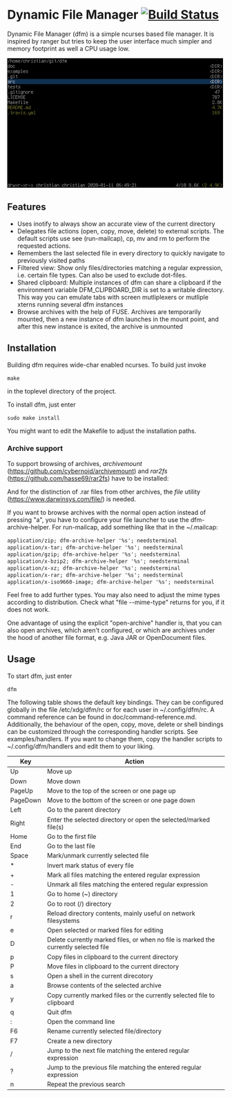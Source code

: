 Dynamic File Manager [![Build Status](https://api.travis-ci.com/cglindkamp/dfm.svg?branch=master)](https://travis-ci.com/cglindkamp/dfm)
====================
Dynamic File Manager (dfm) is a simple ncurses based file manager. It is
inspired by ranger but tries to keep the user interface much simpler and memory
footprint as well a CPU usage low.

![Screenshot](/doc/screenshot.png)

Features
--------
* Uses inotify to always show an accurate view of the current directory
* Delegates file actions (open, copy, move, delete) to external scripts. The
  default scripts use see (run-mailcap), cp, mv and rm to perform the requested
  actions.
* Remembers the last selected file in every directory to quickly navigate to
  previously visited paths
* Filtered view: Show only files/directories matching a regular expression,
  i.e. certain file types. Can also be used to exclude dot-files.
* Shared clipboard: Multiple instances of dfm can share a clipboard if the
  environment variable DFM\_CLIPBOARD\_DIR is set to a writable directory. This
  way you can emulate tabs with screen mutliplexers or mutliple xterns running
  several dfm instances
* Browse archives with the help of FUSE. Archives are temporarily mounted, then
  a new instance of dfm launches in the mount point, and after this new
  instance is exited, the archive is unmounted

Installation
------------
Building dfm requires wide-char enabled ncurses. To build just invoke

	make

in the toplevel directory of the project.

To install dfm, just enter

	sudo make install

You might want to edit the Makefile to adjust the installation paths.

### Archive support

To support browsing of archives, *archivemount*
(https://github.com/cybernoid/archivemount) and *rar2fs*
(https://github.com/hasse69/rar2fs) have to be installed:

And for the distinction of .rar files from other archives, the *file*
utility (https://www.darwinsys.com/file/) is needed.

If you want to browse archives with the normal open action instead of pressing
"a", you have to configure your file launcher to use the dfm-archive-helper.
For run-mailcap, add something like that in the ~/.mailcap:
```
application/zip; dfm-archive-helper '%s'; needsterminal
application/x-tar; dfm-archive-helper '%s'; needsterminal
application/gzip; dfm-archive-helper '%s'; needsterminal
application/x-bzip2; dfm-archive-helper '%s'; needsterminal
application/x-xz; dfm-archive-helper '%s'; needsterminal
application/x-rar; dfm-archive-helper '%s'; needsterminal
application/x-iso9660-image; dfm-archive-helper '%s'; needsterminal
```
Feel free to add further types. You may also need to adjust the mime types
according to distribution. Check what "file --mime-type" returns for you, if it
does not work.

One advantage of using the explicit "open-archive" handler is, that you can
also open archives, which aren't configured, or which are archives under the
hood of another file format, e.g. Java JAR or OpenDocument files.

Usage
-----
To start dfm, just enter

	dfm

The following table shows the default key bindings. They can be configured
globally in the file /etc/xdg/dfm/rc or for each user in ~/.config/dfm/rc. A
command reference can be found in doc/command-reference.md. Additionally, the
behaviour of the open, copy, move, delete or shell bindings can be customized
through the corresponding handler scripts. See examples/handlers. If you want
to change them, copy the handler scripts to ~/.config/dfm/handlers and edit
them to your liking.

| Key      | Action                                                                               |
| -------- | ------------------------------------------------------------------------------------ |
| Up       | Move up                                                                              |
| Down     | Move down                                                                            |
| PageUp   | Move to the top of the screen or one page up                                         |
| PageDown | Move to the bottom of the screen or one page down                                    |
| Left     | Go to the parent directory                                                           |
| Right    | Enter the selected directory or open the selected/marked file(s)                     |
| Home     | Go to the first file                                                                 |
| End      | Go to the last file                                                                  |
| Space    | Mark/unmark currently selected file                                                  |
| *        | Invert mark status of every file                                                     |
| +        | Mark all files matching the entered regular expression                               |
| -        | Unmark all files matching the entered regular expression                             |
| 1        | Go to home (~) directory                                                             |
| 2        | Go to root (/) directory                                                             |
| r        | Reload directory contents, mainly useful on network filesystems                      |
| e        | Open selected or marked files for editing                                            |
| D        | Delete currently marked files, or when no file is marked the currently selected file |
| p        | Copy files in clipboard to the current directory                                     |
| P        | Move files in clipboard to the current directory                                     |
| s        | Open a shell in the current direcotory                                               |
| a        | Browse contents of the selected archive                                              |
| y        | Copy currently marked files or the currently selected file to clipboard              |
| q        | Quit dfm                                                                             |
| :        | Open the command line                                                                |
| F6       | Rename currently selected file/directory                                             |
| F7       | Create a new directory                                                               |
| /        | Jump to the next file matching the entered regular expression                        |
| ?        | Jump to the previous file matching the entered regular expression                    |
| n        | Repeat the previous search                                                           |

